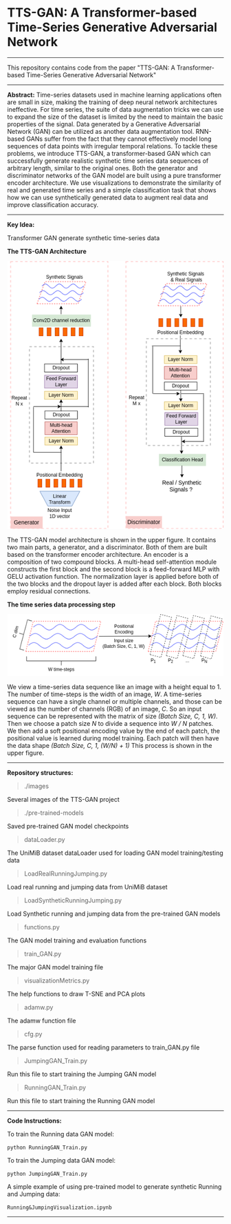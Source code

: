 # TTS-GAN: A Transformer-based Time-Series Generative Adversarial Network
---
This repository contains code from the paper "TTS-GAN: A Transformer-based Time-Series Generative Adversarial Network"

---

**Abstract:**
Time-series datasets used in machine learning applications often are small in size, making the training of deep neural network architectures ineffective. For time series, the suite of data augmentation tricks we can use to expand the size of the dataset is limited by the need to maintain the basic properties of the signal. Data generated by a Generative Adversarial Network (GAN) can be utilized as another data augmentation tool. RNN-based GANs suffer from the fact that they cannot effectively model long sequences of data points with irregular temporal relations. To tackle these problems, we introduce TTS-GAN, a transformer-based GAN which can successfully generate realistic synthetic time series data sequences of arbitrary length, similar to the original ones. Both the generator and discriminator networks of the GAN model are built using a pure transformer encoder architecture. We use visualizations to demonstrate the similarity of real and generated time series and a simple classification task that shows how we can use synthetically generated data to augment real data and improve classification accuracy.

---

**Key Idea:**

Transformer GAN generate synthetic time-series data

**The TTS-GAN Architecture** 

![The TTS-GAN Architecture](./images/TTS-GAN.png)

The TTS-GAN model architecture is shown in the upper figure. It contains two main parts, a generator, and a discriminator. Both of them are built based on the transformer encoder architecture. An encoder is a composition of two compound blocks. A multi-head self-attention module constructs the first block and the second block is a feed-forward MLP with GELU activation function. The normalization layer is applied before both of the two blocks and the dropout layer is added after each block. Both blocks employ residual connections. 


**The time series data processing step**

![The time series data processing step](./images/PositionalEncoding.png)

We view a time-series data sequence like an image with a height equal to 1. The number of time-steps is the width of an image, *W*. A time-series sequence can have a single channel or multiple channels, and those can be viewed as the number of channels (RGB) of an image, *C*. So an input sequence can be represented with the matrix of size *(Batch Size, C, 1, W)*. Then we choose a patch size *N* to divide a sequence into *W / N* patches. We then add a soft positional encoding value by the end of each patch, the positional value is learned during model training. Each patch will then have the data shape *(Batch Size, C, 1, (W/N) + 1)* This process is shown in the upper figure.

---

**Repository structures:**

> ./images

Several images of the TTS-GAN project


> ./pre-trained-models

Saved pre-trained GAN model checkpoints


> dataLoader.py

The UniMiB dataset dataLoader used for loading GAN model training/testing data


> LoadRealRunningJumping.py

Load real running and jumping data from UniMiB dataset


> LoadSyntheticRunningJumping.py

Load Synthetic running and jumping data from the pre-trained GAN models


> functions.py

The GAN model training and evaluation functions


> train_GAN.py

The major GAN model training file


> visualizationMetrics.py

The help functions to draw T-SNE and PCA plots


> adamw.py 

The adamw function file


> cfg.py

The parse function used for reading parameters to train_GAN.py file


> JumpingGAN_Train.py

Run this file to start training the Jumping GAN model


> RunningGAN_Train.py

Run this file to start training the Running GAN model


---

**Code Instructions:**


To train the Running data GAN model:
```
python RunningGAN_Train.py
```

To train the Jumping data GAN model:
```
python JumpingGAN_Train.py
```

A simple example of using pre-trained model to generate synthetic Running and Jumping data:
```
Running&JumpingVisualization.ipynb
```
---
